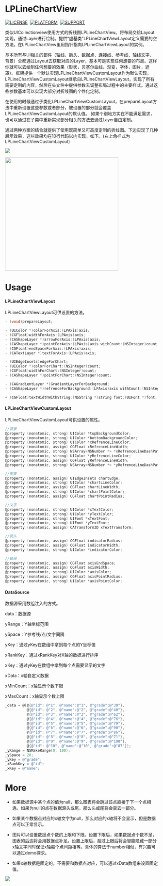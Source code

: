 # LPLineChartView

[![LICENSE](https://img.shields.io/badge/license-MIT-green.svg?style=flat)](https://raw.githubusercontent.com/xiaofei86/LPLineChartView/master/LICENSE)&nbsp;
[![PLATFORM](https://img.shields.io/cocoapods/p/LPNetworking.svg?style=flat)](https://developer.apple.com/library/ios/navigation/)&nbsp;
[![SUPPORT](https://img.shields.io/badge/support-iOS%207%2B%20-blue.svg?style=flat)](https://en.wikipedia.org/wiki/IOS_7)&nbsp;

类似UICollectionview使用方式的折线图LPLineChartView。将布局交给Layout实现，通过Layer进行绘制。提供“虚基类”LPLineChartViewLayout定义需要的空方法。在LPLineChartView里用指针指向LPLineChartViewLayout的实例。

基本所有与UI相关的部件（轴线、箭头、数据点、连接线、参考线、轴线文字、背景）全都通过Layout去获取对应的Layer，基本可是实现任何想要的布局。这样你就可以去绘制任何想要的效果（形状，贝塞尔曲线，渐变，字体，图片，遮罩）。框架提供一个默认实现LPLineChartViewCustomLayout作为默认实现。LPLineChartViewCustomLayout继承自LPLineChartViewLayout，实现了所有需要定制的内容。然后在头文件中提供参数去调整布局过程中的主要样式。通过这些参数基本可以实现大部分对折线图的个性化定制。

在使用的时候通过子类化LPLineChartViewCustomLayout，在prepareLayout方法中重新设置这些参数或者部分，被设置的部分就会覆盖LPLineChartViewCustomLayout的默认值。
如果个别地方实在不能满足需求，也可以通过在子类中重新实现部分相关的方法去通过Layer自由定制。

通过两种方案的结合就提供了使用既简单又可高度定制的折线图。下边实现了几种展示效果，这些效果均在10行代码以内实现。如下。(右上角样式为LPLineChartViewCustomLayout)

![](https://github.com/xiaofei86/LPLineChartView/raw/master/Images/chart4.png)

<img src = "https://github.com/xiaofei86/LPLineChartView/raw/master/Images/1.png" width = 373>

# Usage

#### LPLineChartViewLayout

LPLineChartViewLayout可供设置的方法。

```objective-c
- (void)prepareLayout;

- (UIColor *)colorForAxis:(LPAxis)axis;
- (CGFloat)widthForAxis:(LPAxis)axis;
- (CAShapeLayer *)arrowForAxis:(LPAxis)axis;
- (CAShapeLayer *)pointForAxis:(LPAxis)axis withCount:(NSInteger)count;
- (CGFloat)endSpaceForAxis:(LPAxis)axis;
- (CATextLayer *)textForAxis:(LPAxis)axis;

- (UIEdgeInsets)edgeForChart;
- (UIColor *)colorForChart:(NSInteger)count;
- (CGFloat)widthForChart:(NSInteger)count;
- (CAShapeLayer *)pointForChart:(NSInteger)count;

- (CAGradientLayer *)GradientLayerForBackground;
- (CAShapeLayer *)refrenceForBackground:(LPAxis)axis withCount:(NSInteger)count;

+ (CGFloat)textWidthWithString:(NSString *)string font:(UIFont *)font;
```

#### LPLineChartViewCustomLayout

LPLineChartViewCustomLayout可供设置的属性。

```objective-c
//背景
@property (nonatomic, strong) UIColor *topBackgroundColor;
@property (nonatomic, strong) UIColor *bottomBackgroundColor;
@property (nonatomic, strong) UIColor *xRefrenceLineColor;
@property (nonatomic, assign) CGFloat xRefrenceLineWidth;
@property (nonatomic, strong) NSArray<NSNumber *> *xRefrenceLineDashPattern;
@property (nonatomic, strong) UIColor *yRefrenceLineColor;
@property (nonatomic, assign) CGFloat yRefrenceLineWidth;
@property (nonatomic, strong) NSArray<NSNumber *> *yRefrenceLineDashPattern;

//图表
@property (nonatomic, assign) UIEdgeInsets chartEdge;
@property (nonatomic, strong) UIColor *chartLineColor;
@property (nonatomic, assign) CGFloat chartLineWidth;
@property (nonatomic, strong) UIColor *chartPointColor;
@property (nonatomic, assign) CGFloat chartPointRadius;

//文字
@property (nonatomic, strong) UIColor *xTextColor;
@property (nonatomic, strong) UIColor *yTextColor;
@property (nonatomic, strong) UIFont *xTextFont;
@property (nonatomic, strong) UIFont *yTextFont;
@property (nonatomic, assign) CATransform3D xTextTransform;

//箭头
@property (nonatomic, assign) CGFloat indicatorRadius;
@property (nonatomic, assign) CGFloat indicatorWidth;
@property (nonatomic, strong) UIColor *indicatorColor;

//轴线
@property (nonatomic, assign) CGFloat axisEndSpace;
@property (nonatomic, assign) CGFloat axisWidth;
@property (nonatomic, strong) UIColor *axisColor;
@property (nonatomic, assign) CGFloat axisPointRadius;
@property (nonatomic, strong) UIColor *axisPointColor;
```
	
#### DataSource

数据源采用数组注入的方式。

data：数据源

yRange：Y轴坐标范围

ySpace：Y参考线/点/文字间隔

yKey：通过yKey在数组中拿到每个点的Y坐标值

xRankKey：通过xRankKey对X轴的数据进行排序

xKey：通过yKey在数组中拿到每个点需要显示的文字

xData：x轴自定义数据

xMinCount：x轴显示个数下限

xMaxCount：x轴显示个数上限

```objective-c
_data = @[@{@"id": @"1", @"name":@"1", @"grade":@"30"},
          @{@"id": @"2", @"name":@"2", @"grade":@"40"},
          @{@"id": @"3", @"name":@"3", @"grade":@"62"},
          @{@"id": @"4", @"name":@"4", @"grade":@"76"},
          @{@"id": @"5", @"name":@"5", @"grade":@"79"},
          @{@"id": @"6", @"name":@"6", @"grade":@"90"},
          @{@"id": @"7", @"name":@"7", @"grade":@"86"},
          @{@"id": @"8", @"name":@"8", @"grade":@"71"},
          @{@"id": @"9", @"name":@"9", @"grade":@"100"},
          @{@"id": @"10", @"name":@"10", @"grade":@"87"}];
_yRange = NSMakeRange(0, 100);
_ySpace = 20;
_yKey = @"grade";
_xRankKey = @"id";
_xKey = @"name";
```
	
# More

* 如果数据源中某个点的值为null，那么图表将会跳过该点直接于下一个点相连。如果为null的点在数据源头或尾，那么头或尾将会空去一部分。

* 如果某个数据点对应的x轴文字为null，那么对应的x轴将不会显示，但是数据点可以正常显示。

* 图片可以设置数据点个数的上限和下限。设置下限后，如果数据点个数不足，图表的后边将会用数据点补足。设置上限后，超过上限后将会智能隐藏一部分x轴文字同时保证x轴每个点间距相等。具体的算法于number相似，有兴趣可以通过demo探求。

* 如果x轴数据是固定的，不需要和数据点对应，可以通过xData数组来设置固定值。

![](https://github.com/xiaofei86/LPLineChartView/raw/master/Images/chart4_test.png)
